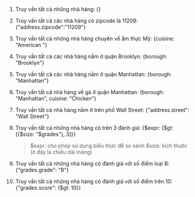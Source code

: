 1. Truy vấn tất cả những nhà hàng:
{}

2. Truy vấn tất cả các nhà hàng có zipcode là 11209:{"address.zipcode":"11209"} 

3. Truy vấn tất cả những nhà hàng chuyên về ẩm thực Mỹ:
{cuisine: "American "}

4. Truy vấn tất cả các nhà hàng nằm ở quận Brooklyn: {borough: "Brooklyn"}

5. Truy vấn tất cả các nhà hàng nằm ở quận Manhattan: {borough: "Manhattan"}

6. Truy vấn tất cả nhà hàng về gà ở quận Manhattan: {borough: "Manhattan", cuisine: "Chicken"}

7. Truy vấn tất cả nhà hàng nằm ở trên phố Wall Street: {"address.street": "Wall Street"}

8.  Truy vấn tất cả những nhà hàng có trên 3 đánh giá: {$expr: {$gt: [{$size: "$grades"}, 3]}}
    >$expr: cho phép sử dụng biểu thức để so sánh
    >$size: kích thước (ở đây là chiều dài mảng)

9. Truy vấn tất cả những nhà hàng có đánh giá với số điểm loại B:
{"grades.grade": "B"}

10.  Truy vấn tất cả những nhà hàng có đánh giá với số điểm trên 10:
{"grades.score": {$gt: 10}}